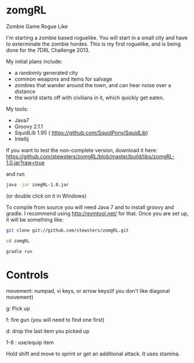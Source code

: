 zomgRL
======

Zombie Game Rogue Like


I'm starting a zombie based roguelike.  You will start in a small city and have to exterminate the zombie hordes.
 This is my first roguelike, and is being done for the 7DRL Challenge 2013.

My initial plans include:
+ a randomly generated city
+ common weapons and items for salvage
+ zombies that wander around the town, and can hear noise over a distance
+ the world starts off with civilians in it, which quickly get eaten.

My tools:
+ Java7
+ Groovy 2.1.1
+ SquidLib 1.95 ( https://github.com/SquidPony/SquidLib)
+ Intellij


If you want to test the non-complete version, download it here:
https://github.com/stewsters/zomgRL/blob/master/build/libs/zomgRL-1.0.jar?raw=true

and run

```bash
java -jar zomgRL-1.0.jar
```

(or double click on it in Windows)

To compile from source you will need Java 7 and to install groovy and gradle.  I recommend using http://gvmtool.net/ for that.
Once you are set up, it will be something like:

```bash
git clone git://github.com/stewsters/zomgRL.git

cd zomgRL

gradle run
```

Controls
========

movement: numpad, vi keys, or arrow keys(if you don't like diagonal movement)

g: Pick up

f: fire gun (you will need to find one first)

d: drop the last item you picked up

1-8 : use/equip item

Hold shift and move to sprint or get an additional attack.  It uses stamina.